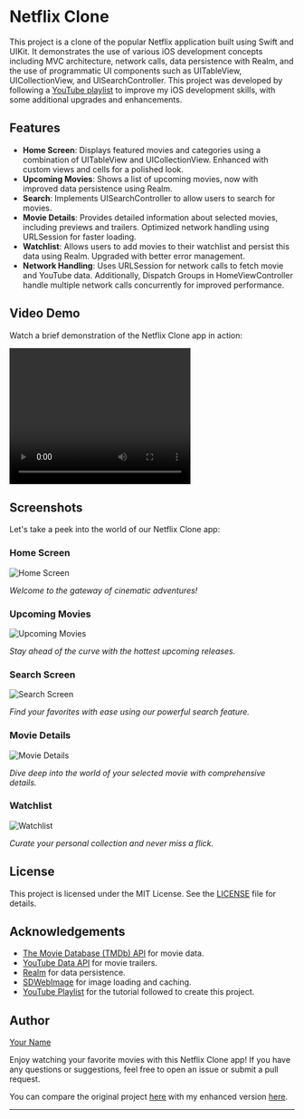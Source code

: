 # Netflix Clone

This project is a clone of the popular Netflix application built using Swift and UIKit. It demonstrates the use of various iOS development concepts including MVC architecture, network calls, data persistence with Realm, and the use of programmatic UI components such as UITableView, UICollectionView, and UISearchController. This project was developed by following a [YouTube playlist](https://youtube.com/playlist?list=PLqj8V2bxPxpDRRpKl01DS5qc3ImXb_MYg&si=nwi3X2JFS898h2y0) to improve my iOS development skills, with some additional upgrades and enhancements.

## Features

- **Home Screen**: Displays featured movies and categories using a combination of UITableView and UICollectionView. Enhanced with custom views and cells for a polished look.
- **Upcoming Movies**: Shows a list of upcoming movies, now with improved data persistence using Realm.
- **Search**: Implements UISearchController to allow users to search for movies.
- **Movie Details**: Provides detailed information about selected movies, including previews and trailers. Optimized network handling using URLSession for faster loading.
- **Watchlist**: Allows users to add movies to their watchlist and persist this data using Realm. Upgraded with better error management.
- **Network Handling**: Uses URLSession for network calls to fetch movie and YouTube data. Additionally, Dispatch Groups in HomeViewController handle multiple network calls concurrently for improved performance.


## Video Demo

Watch a brief demonstration of the Netflix Clone app in action:

<video width="320" height="240" controls>
  <source src="" type="video/mp4">
  Your browser does not support the video tag.
</video>

## Screenshots

Let's take a peek into the world of our Netflix Clone app:

### Home Screen
![Home Screen](path_to_home_screen_screenshot)

*Welcome to the gateway of cinematic adventures!*

### Upcoming Movies
![Upcoming Movies](path_to_upcoming_movies_screenshot)

*Stay ahead of the curve with the hottest upcoming releases.*

### Search Screen
![Search Screen](path_to_search_screen_screenshot)

*Find your favorites with ease using our powerful search feature.*

### Movie Details
![Movie Details](path_to_movie_details_screenshot)

*Dive deep into the world of your selected movie with comprehensive details.*

### Watchlist
![Watchlist](path_to_watchlist_screenshot)

*Curate your personal collection and never miss a flick.*

## License

This project is licensed under the MIT License. See the [LICENSE](LICENSE) file for details.

## Acknowledgements

- [The Movie Database (TMDb) API](https://www.themoviedb.org/documentation/api) for movie data.
- [YouTube Data API](https://developers.google.com/youtube/v3) for movie trailers.
- [Realm](https://realm.io/) for data persistence.
- [SDWebImage](https://github.com/SDWebImage/SDWebImage) for image loading and caching.
- [YouTube Playlist](https://www.youtube.com/playlist?list=YOUR_PLAYLIST_LINK) for the tutorial followed to create this project.

## Author

[Your Name](https://github.com/your-github-username)

Enjoy watching your favorite movies with this Netflix Clone app! If you have any questions or suggestions, feel free to open an issue or submit a pull request.

You can compare the original project [here](https://github.com/amrhossam96/Netflix-clone.git) with my enhanced version [here](https://github.com/M7md-Ebrahim/Netflix-Clone.git).

--- 
